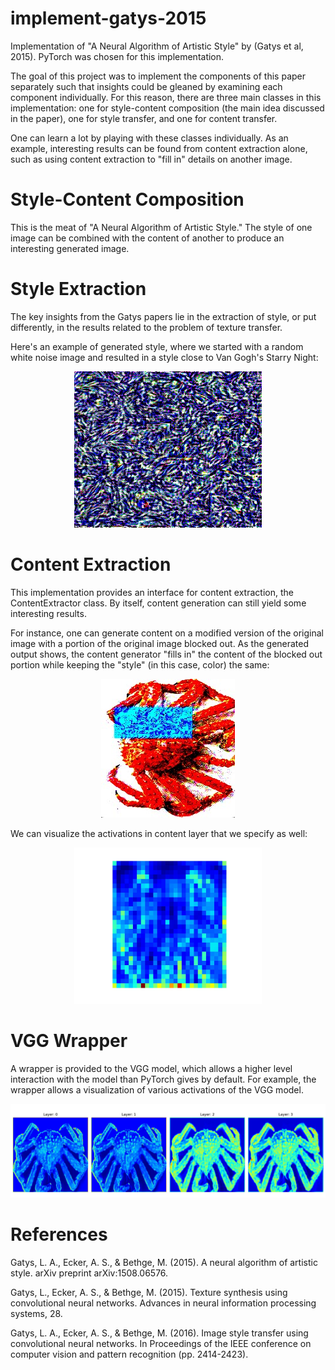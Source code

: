 # implement-gatys-2015
Implementation of "A Neural Algorithm of Artistic Style" by (Gatys et al, 2015).
PyTorch was chosen for this implementation.

The goal of this project was to implement the components of this paper separately
such that insights could be gleaned by examining each component individually. For this
reason, there are three main classes in this implementation: one for style-content
composition (the main idea discussed in the paper), one for style transfer, 
and one for content transfer.

One can learn a lot by playing with these classes individually. As an example,
interesting results can be found from content extraction alone, such as using
content extraction to "fill in" details on another image.

# Style-Content Composition
This is the meat of "A Neural Algorithm of Artistic Style." The style of one
image can be combined with the content of another to produce an interesting
generated image.

# Style Extraction
The key insights from the Gatys papers lie in the extraction of style, or put 
differently, in the results related to the problem of texture transfer.

Here's an example of generated style, where we started with a random white noise
image and resulted in a style close to Van Gogh's Starry Night:
<p align="center">
  <img src="example_generated_style_starry_night.jpg" width="300" height="250" />
</p>

# Content Extraction
This implementation provides an interface for content extraction, the ContentExtractor class.
By itself, content generation can still yield some interesting results.  

For instance, one can generate content on a modified version of the original image with 
a portion of the original image blocked out. As the generated output shows, the content 
generator "fills in" the content of the blocked out portion while keeping the "style" 
(in this case, color) the same:  
<p align="center">
  <img src="example_generated_content.jpg" />
</p>

We can visualize the activations in content layer that we specify as well:
<p align="center">
  <img src="example_content_layer.jpg" width="300" height="250"/>
</p>

# VGG Wrapper
A wrapper is provided to the VGG model, which allows a higher level interaction
with the model than PyTorch gives by default. For example, the wrapper allows 
a visualization of various activations of the VGG model.  

![Example of Activation Visualizations Using the VGG Wraper](example_visualization.jpg)

# References
Gatys, L. A., Ecker, A. S., & Bethge, M. (2015). A neural algorithm of artistic style. arXiv preprint arXiv:1508.06576.

Gatys, L., Ecker, A. S., & Bethge, M. (2015). Texture synthesis using convolutional neural networks. Advances in neural information processing systems, 28.

Gatys, L. A., Ecker, A. S., & Bethge, M. (2016). Image style transfer using convolutional neural networks. In Proceedings of the IEEE conference on computer vision and pattern recognition (pp. 2414-2423).
